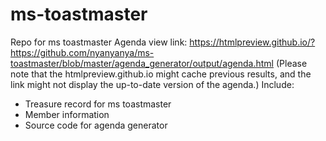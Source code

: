 # ms-toastmaster
Repo for ms toastmaster
Agenda view link: https://htmlpreview.github.io/?https://github.com/nyanyanya/ms-toastmaster/blob/master/agenda_generator/output/agenda.html
(Please note that the htmlpreview.github.io might cache previous results, and the link might not display the up-to-date version of the agenda.)
Include:
+ Treasure record for ms toastmaster
+ Member information
+ Source code for agenda generator
